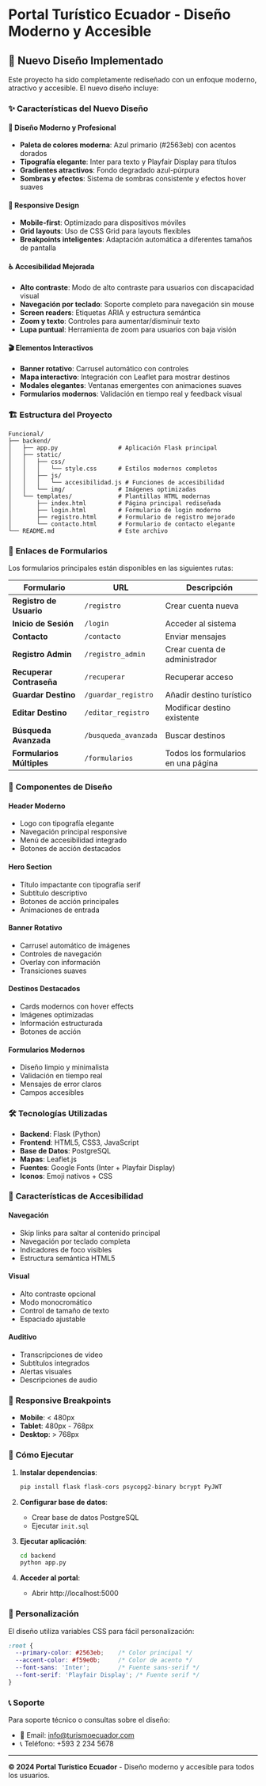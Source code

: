 # Portal Turístico Ecuador - Diseño Moderno y Accesible

## 🎨 Nuevo Diseño Implementado

Este proyecto ha sido completamente rediseñado con un enfoque moderno, atractivo y accesible. El nuevo diseño incluye:

### ✨ Características del Nuevo Diseño

#### 🎯 **Diseño Moderno y Profesional**
- **Paleta de colores moderna**: Azul primario (#2563eb) con acentos dorados
- **Tipografía elegante**: Inter para texto y Playfair Display para títulos
- **Gradientes atractivos**: Fondo degradado azul-púrpura
- **Sombras y efectos**: Sistema de sombras consistente y efectos hover suaves

#### 📱 **Responsive Design**
- **Mobile-first**: Optimizado para dispositivos móviles
- **Grid layouts**: Uso de CSS Grid para layouts flexibles
- **Breakpoints inteligentes**: Adaptación automática a diferentes tamaños de pantalla

#### ♿ **Accesibilidad Mejorada**
- **Alto contraste**: Modo de alto contraste para usuarios con discapacidad visual
- **Navegación por teclado**: Soporte completo para navegación sin mouse
- **Screen readers**: Etiquetas ARIA y estructura semántica
- **Zoom y texto**: Controles para aumentar/disminuir texto
- **Lupa puntual**: Herramienta de zoom para usuarios con baja visión

#### 🎬 **Elementos Interactivos**
- **Banner rotativo**: Carrusel automático con controles
- **Mapa interactivo**: Integración con Leaflet para mostrar destinos
- **Modales elegantes**: Ventanas emergentes con animaciones suaves
- **Formularios modernos**: Validación en tiempo real y feedback visual

### 🏗️ **Estructura del Proyecto**

```
Funcional/
├── backend/
│   ├── app.py                 # Aplicación Flask principal
│   ├── static/
│   │   ├── css/
│   │   │   └── style.css      # Estilos modernos completos
│   │   ├── js/
│   │   │   └── accesibilidad.js # Funciones de accesibilidad
│   │   └── img/               # Imágenes optimizadas
│   └── templates/             # Plantillas HTML modernas
│       ├── index.html         # Página principal rediseñada
│       ├── login.html         # Formulario de login moderno
│       ├── registro.html      # Formulario de registro mejorado
│       └── contacto.html      # Formulario de contacto elegante
└── README.md                  # Este archivo
```

### 🚀 **Enlaces de Formularios**

Los formularios principales están disponibles en las siguientes rutas:

| Formulario | URL | Descripción |
|------------|-----|-------------|
| **Registro de Usuario** | `/registro` | Crear cuenta nueva |
| **Inicio de Sesión** | `/login` | Acceder al sistema |
| **Contacto** | `/contacto` | Enviar mensajes |
| **Registro Admin** | `/registro_admin` | Crear cuenta de administrador |
| **Recuperar Contraseña** | `/recuperar` | Recuperar acceso |
| **Guardar Destino** | `/guardar_registro` | Añadir destino turístico |
| **Editar Destino** | `/editar_registro` | Modificar destino existente |
| **Búsqueda Avanzada** | `/busqueda_avanzada` | Buscar destinos |
| **Formularios Múltiples** | `/formularios` | Todos los formularios en una página |

### 🎨 **Componentes de Diseño**

#### **Header Moderno**
- Logo con tipografía elegante
- Navegación principal responsive
- Menú de accesibilidad integrado
- Botones de acción destacados

#### **Hero Section**
- Título impactante con tipografía serif
- Subtítulo descriptivo
- Botones de acción principales
- Animaciones de entrada

#### **Banner Rotativo**
- Carrusel automático de imágenes
- Controles de navegación
- Overlay con información
- Transiciones suaves

#### **Destinos Destacados**
- Cards modernos con hover effects
- Imágenes optimizadas
- Información estructurada
- Botones de acción

#### **Formularios Modernos**
- Diseño limpio y minimalista
- Validación en tiempo real
- Mensajes de error claros
- Campos accesibles

### 🛠️ **Tecnologías Utilizadas**

- **Backend**: Flask (Python)
- **Frontend**: HTML5, CSS3, JavaScript
- **Base de Datos**: PostgreSQL
- **Mapas**: Leaflet.js
- **Fuentes**: Google Fonts (Inter + Playfair Display)
- **Iconos**: Emoji nativos + CSS

### 🎯 **Características de Accesibilidad**

#### **Navegación**
- Skip links para saltar al contenido principal
- Navegación por teclado completa
- Indicadores de foco visibles
- Estructura semántica HTML5

#### **Visual**
- Alto contraste opcional
- Modo monocromático
- Control de tamaño de texto
- Espaciado ajustable

#### **Auditivo**
- Transcripciones de video
- Subtítulos integrados
- Alertas visuales
- Descripciones de audio

### 📱 **Responsive Breakpoints**

- **Mobile**: < 480px
- **Tablet**: 480px - 768px
- **Desktop**: > 768px

### 🚀 **Cómo Ejecutar**

1. **Instalar dependencias**:
   ```bash
   pip install flask flask-cors psycopg2-binary bcrypt PyJWT
   ```

2. **Configurar base de datos**:
   - Crear base de datos PostgreSQL
   - Ejecutar `init.sql`

3. **Ejecutar aplicación**:
   ```bash
   cd backend
   python app.py
   ```

4. **Acceder al portal**:
   - Abrir http://localhost:5000

### 🎨 **Personalización**

El diseño utiliza variables CSS para fácil personalización:

```css
:root {
  --primary-color: #2563eb;    /* Color principal */
  --accent-color: #f59e0b;     /* Color de acento */
  --font-sans: 'Inter';        /* Fuente sans-serif */
  --font-serif: 'Playfair Display'; /* Fuente serif */
}
```

### 📞 **Soporte**

Para soporte técnico o consultas sobre el diseño:
- 📧 Email: info@turismoecuador.com
- 📞 Teléfono: +593 2 234 5678

---

**© 2024 Portal Turístico Ecuador** - Diseño moderno y accesible para todos los usuarios. 